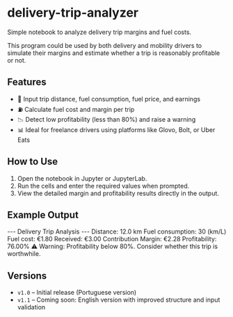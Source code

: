 # delivery-trip-analyzer
Simple notebook to analyze delivery trip margins and fuel costs.

This program could be used by both delivery and mobility drivers to simulate their margins and estimate whether a trip is reasonably profitable or not. 

## Features
- 🛵 Input trip distance, fuel consumption, fuel price, and earnings
- ⛽ Calculate fuel cost and margin per trip
- 📉 Detect low profitability (less than 80%) and raise a warning
- 📊 Ideal for freelance drivers using platforms like Glovo, Bolt, or Uber Eats

## How to Use

1. Open the notebook in Jupyter or JupyterLab.
2. Run the cells and enter the required values when prompted.
3. View the detailed margin and profitability results directly in the output.

## Example Output

--- Delivery Trip Analysis ---
Distance: 12.0 km
Fuel consumption: 30 (km/L)
Fuel cost: €1.80
Received: €3.00
Contribution Margin: €2.28
Profitability: 76.00%
⚠️ Warning: Profitability below 80%. Consider whether this trip is worthwhile.


## Versions

- `v1.0` – Initial release (Portuguese version)
- `v1.1` – Coming soon: English version with improved structure and input validation
